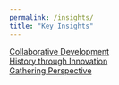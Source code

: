 ```yaml
---
permalink: /insights/
title: "Key Insights"
---
```


<a href="/insight/collaborative-development">Collaborative Development</a>
<br/>
<a href="/insight/history-through-innovation">History through Innovation</a>
<br/>
<a href="/insight/gathering-perspective">Gathering Perspective</a>
